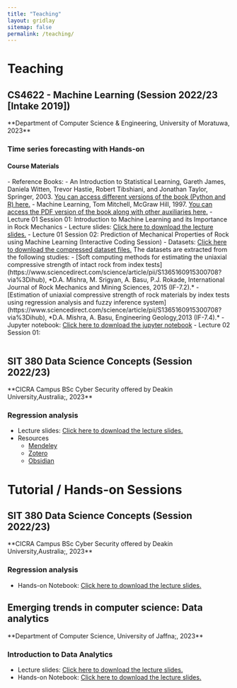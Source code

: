 ```yaml
---
title: "Teaching"
layout: gridlay
sitemap: false
permalink: /teaching/
---
```

# Teaching

<div class="rowl1">

  <h2>CS4622 - Machine Learning (Session 2022/23 [Intake 2019])</h2>
  **Department of Computer Science & Engineering, University of Moratuwa, 2023**
  <h3>Time series forecasting with Hands-on</h3>

  <h4>Course Materials</h4>
- Reference Books:
    - An Introduction to Statistical Learning, Gareth James, Daniela Witten, Trevor Hastie, Robert Tibshiani, and Jonathan Taylor, Springer, 2003. <a href="https://www.statlearning.com" target="_blank"> You can access different versions of the book (Python and R) here.</a> 
    - Machine Learning, Tom Mitchell, McGraw Hill, 1997. <a href="http://www.cs.cmu.edu/~tom/mlbook.html" target="_blank"> You can access the PDF version of the book along with other auxiliaries here.</a> 
- Lecture 01 Session 01: Introduction to Machine Learning and its Importance in Rock Mechanics
    - Lecture slides: <a href="{{ site.url }}{{ site.baseurl }}/teaching/research_talks/ER4290_D1S1.pdf" target="_blank">Click here to download the lecture slides.</a> 
- Lecture 01 Session 02: Prediction of Mechanical Properties of Rock using Machine Learning (Interactive Coding Session)
    - Datasets: <a href="{{ site.url }}{{ site.baseurl }}/teaching/rock_mechanics_B19/Day_01_Session_02.zip" target="_blank">Click here to download the compressed dataset files.</a> The datasets are extracted from the following studies:
        - [Soft computing methods for estimating the uniaxial compressive strength of intact rock from index tests](https://www.sciencedirect.com/science/article/pii/S1365160915300708?via%3Dihub), *D.A. Mishra, M. Srigyan, A. Basu, P.J. Rokade, International Journal of Rock Mechanics and Mining Sciences, 2015 (IF-7.2).*
        - [Estimation of uniaxial compressive strength of rock materials by index tests using regression analysis and fuzzy inference system](https://www.sciencedirect.com/science/article/pii/S1365160915300708?via%3Dihub), *D.A. Mishra, A. Basu, Engineering Geology,2013 (IF-7.4).*
    - Jupyter notebook: <a href="{{ site.url }}{{ site.baseurl }}/teaching/rock_mechanics_B19/Day_01_Session_02_UCS_Prediction.ipynb" target="_blank">Click here to download the jupyter notebook</a>
- Lecture 02 Session 01:
  <ul style="overflow: hidden">
  </ul>
</div>

<div class="rowl1">

  <h2>SIT 380 Data Science Concepts (Session 2022/23)</h2>
  **CICRA Campus BSc Cyber Security offered by Deakin University,Australia;, 2023**
  <h3>Regression analysis
</h3>

- Lecture slides: <a href="{{ site.url }}{{ site.baseurl }}/teaching/research_talks/Research_talk_In19.pdf" target="_blank">Click here to download the lecture slides.</a> 
- Resources
  - <a href="https://mendeley-desktop.updatestar.com/en" target="_blank">Mendeley</a>
  - <a href="https://www.zotero.org" target="_blank">Zotero</a>
  - <a href="https://obsidian.md" target="_blank">Obsidian</a>
  </ul>
</div>

# Tutorial / Hands-on Sessions
<div class="rowl1">

  <h2>SIT 380 Data Science Concepts (Session 2022/23)</h2>
  **CICRA Campus BSc Cyber Security offered by Deakin University,Australia;, 2023**
  <h3>Regression analysis</h3>

- Hands-on Notebook: <a href="{{ site.url }}{{ site.baseurl }}/teaching/research_talks/Research_talk_In18.pdf" target="_blank">Click here to download the lecture slides.</a> 
  <ul style="overflow: hidden">
  </ul>
</div>

<div class="rowl1">

  <h2>Emerging trends in computer science: Data analytics</h2>
  **Department of Computer Science, University of Jaffna;, 2023**
  <h3>Introduction to Data Analytics </h3>

- Lecture slides: <a href="{{ site.url }}{{ site.baseurl }}/teaching/research_talks/Research_talk_In18.pdf" target="_blank">Click here to download the lecture slides.</a> 
  <ul style="overflow: hidden">
  </ul>
- Hands-on Notebook: <a href="{{ site.url }}{{ site.baseurl }}/teaching/research_talks/Research_talk_In18.pdf" target="_blank">Click here to download the lecture slides.</a> 
  <ul style="overflow: hidden">
  </ul>
</div>